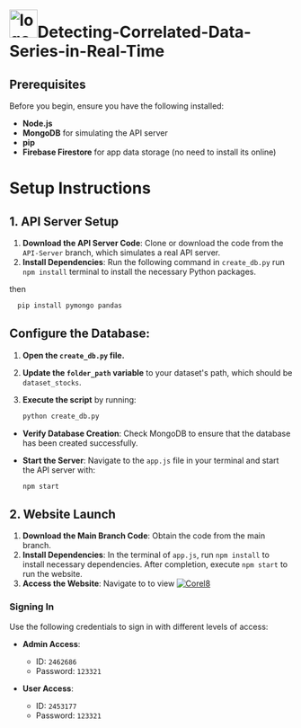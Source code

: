 # <a href="http://localhost:1234/"> <img src="https://github.com/Sbinsuwaylih/Detecting-Correlated-Data-Series-in-Real-Time/assets/117676731/b45cdfbf-6420-49cc-ae9b-789fb91c7d54" alt="logo2" width="50"/></a>Detecting-Correlated-Data-Series-in-Real-Time 




## Prerequisites
Before you begin, ensure you have the following installed:
- **Node.js**
- **MongoDB** for simulating the API server
-  **pip**
- **Firebase Firestore** for app data storage (no need to install its online) 

# Setup Instructions

## 1. API Server Setup

1. **Download the API Server Code**: Clone or download the code from the `API-Server` branch, which simulates a real API server.
2. **Install Dependencies**: Run the following command in  `create_db.py` run `npm install` terminal to install the necessary Python packages.

then
 ```sh
   pip install pymongo pandas
 ```

## Configure the Database:
1. **Open the `create_db.py` file.**
2. **Update the `folder_path` variable** to your dataset's path, which should be `dataset_stocks`.
3. **Execute the script** by running:
   
   ```sh
   python create_db.py

- **Verify Database Creation**: Check MongoDB to ensure that the database has been created successfully.
- **Start the Server**: Navigate to the `app.js` file in your terminal and start the API server with:
  
  ```sh
  npm start

## 2. Website Launch
1. **Download the Main Branch Code**: Obtain the code from the main branch.
2. **Install Dependencies**: In the terminal of `app.js`, run `npm install` to install necessary dependencies. After completion, execute `npm start` to run the website.
3. **Access the Website**: Navigate to to view [![Corel8](https://img.shields.io/badge/Visit-Corel8-blue)](http://localhost:1234/) 



### Signing In
Use the following credentials to sign in with different levels of access:

- **Admin Access**:
  - ID: `2462686`
  - Password: `123321`

- **User Access**:
  - ID: `2453177`
  - Password: `123321`
